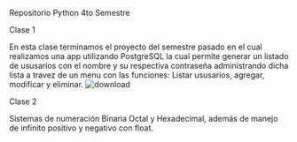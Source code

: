 Repositorio Python 4to Semestre

Clase 1

En esta clase terminamos el proyecto del semestre pasado en el cual realizamos una app utilizando PostgreSQL la cual permite generar un listado de ususarios con el nombre y su respectiva contraseña administrando dicha lista
a travez de un menu con las funciones: Listar ususarios, agregar, modificar y eliminar.
![download](https://github.com/CodeSystem2022/No-Code_CUARTO-SEMESTRE/assets/95319893/9c9de7ed-7602-45f1-b133-b1b08a5a979f)

Clase 2

Sistemas de numeración Binaria Octal y Hexadecimal, además de manejo de infinito positivo y negativo con float.

